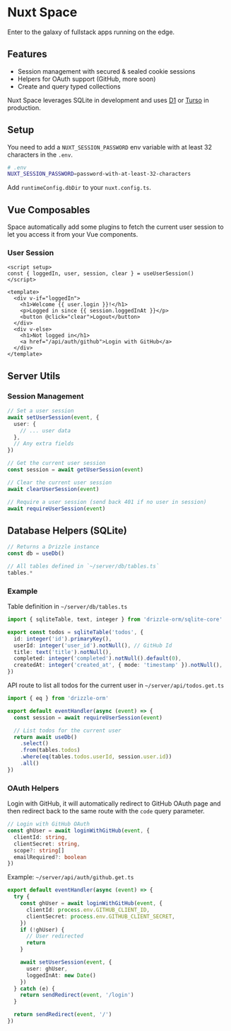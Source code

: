# Nuxt Space

Enter to the galaxy of fullstack apps running on the edge.

## Features

- Session management with secured & sealed cookie sessions
- Helpers for OAuth support (GitHub, more soon)
- Create and query typed collections

Nuxt Space leverages SQLite in development and uses [D1](https://developers.cloudflare.com/d1/) or [Turso](https://turso.tech) in production.

## Setup

You need to add a `NUXT_SESSION_PASSWORD` env variable with at least 32 characters in the `.env`.

```bash
# .env
NUXT_SESSION_PASSWORD=password-with-at-least-32-characters
```

Add `runtimeConfig.dbDir` to your `nuxt.config.ts`.

## Vue Composables

Space automatically add some plugins to fetch the current user session to let you access it from your Vue components.

### User Session

```vue
<script setup>
const { loggedIn, user, session, clear } = useUserSession()
</script>

<template>
  <div v-if="loggedIn">
    <h1>Welcome {{ user.login }}!</h1>
    <p>Logged in since {{ session.loggedInAt }}</p>
    <button @click="clear">Logout</button>
  </div>
  <div v-else>
    <h1>Not logged in</h1>
    <a href="/api/auth/github">Login with GitHub</a>
  </div>
</template>
```

## Server Utils

### Session Management

```ts
// Set a user session
await setUserSession(event, {
  user: {
    // ... user data
  },
  // Any extra fields
})

// Get the current user session
const session = await getUserSession(event)

// Clear the current user session
await clearUserSession(event)

// Require a user session (send back 401 if no user in session)
await requireUserSession(event)
```

## Database Helpers (SQLite)

```ts
// Returns a Drizzle instance
const db = useDb()

// All tables defined in `~/server/db/tables.ts`
tables.*
```

### Example

Table definition in `~/server/db/tables.ts`

```ts
import { sqliteTable, text, integer } from 'drizzle-orm/sqlite-core'

export const todos = sqliteTable('todos', {
  id: integer('id').primaryKey(),
  userId: integer('user_id').notNull(), // GitHub Id
  title: text('title').notNull(),
  completed: integer('completed').notNull().default(0),
  createdAt: integer('created_at', { mode: 'timestamp' }).notNull(),
})
```

API route to list all todos for the current user in `~/server/api/todos.get.ts`

```ts
import { eq } from 'drizzle-orm'

export default eventHandler(async (event) => {
  const session = await requireUserSession(event)

  // List todos for the current user
  return await useDb()
    .select()
    .from(tables.todos)
    .where(eq(tables.todos.userId, session.user.id))
    .all()
})
```


### OAuth Helpers

Login with GitHub, it will automatically redirect to GitHub OAuth page and then redirect back to the same route with the `code` query parameter.

```ts
// Login with GitHub OAuth
const ghUser = await loginWithGitHub(event, {
  clientId: string,
  clientSecret: string,
  scope?: string[]
  emailRequired?: boolean
})
```

Example: `~/server/api/auth/github.get.ts`

```ts
export default eventHandler(async (event) => {
  try {
    const ghUser = await loginWithGitHub(event, {
      clientId: process.env.GITHUB_CLIENT_ID,
      clientSecret: process.env.GITHUB_CLIENT_SECRET,
    })
    if (!ghUser) {
      // User redirected
      return
    }

    await setUserSession(event, {
      user: ghUser,
      loggedInAt: new Date()
    })
  } catch (e) {
    return sendRedirect(event, '/login')
  }

  return sendRedirect(event, '/')
})
```
